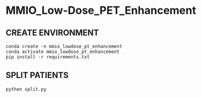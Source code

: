 # MMIO_Low-Dose_PET_Enhancement

## CREATE ENVIRONMENT
```
conda create -n mmio_lowdose_pt_enhancement
conda activate mmio_lowdose_pt_enhancement
pip install -r requirements.txt
```

## SPLIT PATIENTS
`python split.py`
